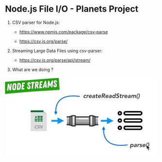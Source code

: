 # Node.js File I/O - Planets Project

1. CSV parser for Node.js:

    - https://www.npmjs.com/package/csv-parse

    - https://csv.js.org/parse/

2. Streaming Large Data Files using csv-parser:

    - https://csv.js.org/parse/api/stream/

3. What are we doing ?

![](node_stream.PNG)